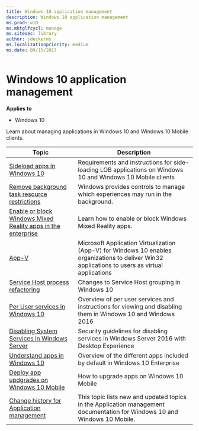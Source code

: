 ```yaml
---
title: Windows 10 application management    
description: Windows 10 application management
ms.prod: w10
ms.mktglfcycl: manage
ms.sitesec: library
author: jdeckerms
ms.localizationpriority: medium
ms.date: 09/15/2017
---
```


# Windows 10 application management

**Applies to**
-   Windows 10

Learn about managing applications in Windows 10 and Windows 10 Mobile clients.


| Topic | Description |
|---|---|
|[Sideload apps in Windows 10](sideload-apps-in-windows-10.md)| Requirements and instructions for side-loading LOB applications on Windows 10 and Windows 10 Mobile clients|
| [Remove background task resource restrictions](enterprise-background-activity-controls.md) | Windows provides controls to manage which experiences may run in the background.  |
| [Enable or block Windows Mixed Reality apps in the enterprise](manage-windows-mixed-reality.md) | Learn how to enable or block Windows Mixed Reality apps. |
|[App-V](app-v/appv-getting-started.md)| Microsoft Application Virtualization (App-V) for Windows 10 enables organizations to deliver Win32 applications to users as virtual applications|
| [Service Host process refactoring](svchost-service-refactoring.md) | Changes to Service Host grouping in Windows 10  |
|[Per User services in Windows 10](sideload-apps-in-windows-10.md)| Overview of per user services and instructions for viewing and disabling them in Windows 10 and Windows 2016|
[Disabling System Services in Windows Server](https://docs.microsoft.com/windows-server/security/windows-services/security-guidelines-for-disabling-system-services-in-windows-server) | Security guidelines for disabling services in Windows Server 2016 with Desktop Experience
|[Understand apps in Windows 10](apps-in-windows-10.md)| Overview of the different apps included by default in Windows 10 Enterprise|
| [Deploy app updgrades on Windows 10 Mobile](deploy-app-upgrades-windows-10-mobile.md) | How to upgrade apps on Windows 10 Mobile  |
[Change history for Application management](change-history-for-application-management.md) | This topic lists new and updated topics in the Application management documentation for Windows 10 and Windows 10 Mobile. 
